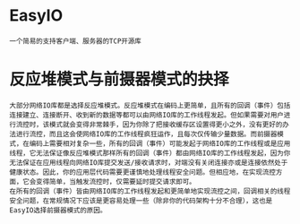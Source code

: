 # EasyIO
    一个简易的支持客户端、服务器的TCP开源库

# 反应堆模式与前摄器模式的抉择
    大部分网络IO库都是选择反应堆模式。反应堆模式在编码上更简单，且所有的回调（事件）包括连接建立、连接断开、收到新的数据等都可以由网络IO库的工作线程发起。但如果需要对用户进行流控时，该模式就会变得非常棘手，因为你除了把接收缓存区设置得更小之外，没有更好的办法进行流控，而且这会使网络IO库的工作线程疯狂运作，且每次仅传输少量数据。而前摄器模式，在编码上需要相对复杂一些，所有的回调（事件）可能发起于网络IO库的工作线程或是应用线程，它无法保证像反应堆模式那样所有的回调（事件）都由网络IO库的工作线程发起，因为你无法保证在应用线程向网络IO库提交发送/接收请求时，对端没有关闭连接亦或是连接依然处于健康状态。因此，你的应用层代码需要更谨慎地处理线程安全问题。但相应地，在实现流控方面，它会变得简单，当触发流控时，仅需要延时提交请求即可。
    在所有的回调（事件）皆由网络IO库的工作线程发起和更简单地实现流控之间，回调相关的线程安全问题，在常规情况下应该是更容易处理一些（除非你的代码架构十分不合理），这也是EasyIO选择前摄器模式的原因。
